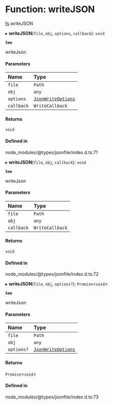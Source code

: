# Function: writeJSON

[fs](../modules/fs.md).writeJSON

▸ **writeJSON**(`file`, `obj`, `options`, `callback`): `void`

**`See`**

writeJson

#### Parameters

| Name | Type |
| :------ | :------ |
| `file` | `Path` |
| `obj` | `any` |
| `options` | [`JsonWriteOptions`](../types/fs.JsonWriteOptions.md) |
| `callback` | `WriteCallback` |

#### Returns

`void`

#### Defined in

node_modules/@types/jsonfile/index.d.ts:71

▸ **writeJSON**(`file`, `obj`, `callback`): `void`

**`See`**

writeJson

#### Parameters

| Name | Type |
| :------ | :------ |
| `file` | `Path` |
| `obj` | `any` |
| `callback` | `WriteCallback` |

#### Returns

`void`

#### Defined in

node_modules/@types/jsonfile/index.d.ts:72

▸ **writeJSON**(`file`, `obj`, `options?`): `Promise`<`void`\>

**`See`**

writeJson

#### Parameters

| Name | Type |
| :------ | :------ |
| `file` | `Path` |
| `obj` | `any` |
| `options?` | [`JsonWriteOptions`](../types/fs.JsonWriteOptions.md) |

#### Returns

`Promise`<`void`\>

#### Defined in

node_modules/@types/jsonfile/index.d.ts:73
